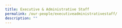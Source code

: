 ```yaml
---
title: Executive & Administrative Staff
permalink: /our-people/executiveadministrativestaff/
description: ""
---
```

